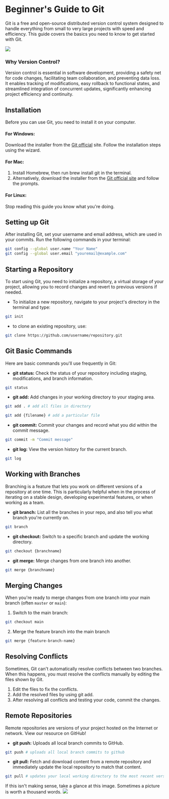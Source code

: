 # Beginner's Guide to Git
Git is a free and open-source distributed version control system designed to handle everything from small to very large projects with speed and efficiency. This guide covers the basics you need to know to get started with Git.

<img src="https://www.miximum.fr/wp-content/uploads/2013/07/git_workflow.png">

### Why Version Control?
Version control is essential in software development, providing a safety net for code changes, facilitating team collaboration, and preventing data loss. It enables tracking of modifications, easy rollback to functional states, and streamlined integration of concurrent updates, significantly enhancing project efficiency and continuity.

## Installation
Before you can use Git, you need to install it on your computer.

#### For Windows:
Download the installer from the [Git official](https://git-scm.com/) site.
Follow the installation steps using the wizard.
#### For Mac:
1. Install Homebrew, then run brew install git in the terminal.
2. Alternatively, download the installer from the [Git official site](https://git-scm.com/) and follow the prompts.
#### For Linux:
Stop reading this guide you know what you're doing.

## Setting up Git
After installing Git, set your username and email address, which are used in your commits. Run the following commands in your terminal:

```bash
git config --global user.name "Your Name"
git config --global user.email "youremail@example.com"
```

## Starting a Repository
To start using Git, you need to initialize a repository, a virtual storage of your project, allowing you to record changes and revert to previous versions if needed.

* To initialize a new repository, navigate to your project's directory in the terminal and type:
```bash
git init
```
* to clone an existing repository, use:
```bash
git clone https://github.com/username/repository.git
```

## Git Basic Commands
Here are basic commands you'll use frequently in Git:
* **git status:** Check the status of your repository including staging, modifications, and branch information.
```bash
git status
```
* **git add:** Add changes in your working directory to your staging area.
```bash
git add . # add all files in directory
```
```bash
git add {filename} # add a particular file
```
* **git commit:** Commit your changes and record what you did within the commit message.
```bash
git commit -m "Commit message"
```
* **git log:** View the version history for the current branch.
```bash
git log
```

## Working with Branches
Branching is a feature that lets you work on different versions of a repository at one time. This is particularly helpful when in the process of iterating on a stable design, developing experimental features, or when working as a team.
* **git branch:** List all the branches in your repo, and also tell you what branch you're currently on.
```bash
git branch
```
* **git checkout:** Switch to a specific branch and update the working directory.
```bash
git checkout {branchname}
```
* **git merge:** Merge changes from one branch into another.
```bash
git merge {branchname}
```

## Merging Changes
When you're ready to merge changes from one branch into your main branch (often `master` or `main`):

1. Switch to the main branch:
```bash
git checkout main
```

2. Merge the feature branch into the main branch
```bash
git merge {feature-branch-name}
```

## Resolving Conflicts
Sometimes, Git can't automatically resolve conflicts between two branches. When this happens, you must resolve the conflicts manually by editing the files shown by Git.

1. Edit the files to fix the conflicts.
2. Add the resolved files by using git add.
3. After resolving all conflicts and testing your code, commit the changes.

## Remote Repositories
Remote repositories are versions of your project hosted on the Internet or network. View our resource on GitHub!
* **git push:** Uploads all local branch commits to GitHub.
```bash
git push # uploads all local branch commits to github
```
* **git pull:** Fetch and download content from a remote repository and immediately update the local repository to match that content.
```bash
git pull # updates your local working directory to the most recent version on github
```

If this isn't making sense, take a glance at this image. Sometimes a picture is worth a thousand words.
<img src=https://pbs.twimg.com/media/FjJ62xKXkAYfFjt.jpg>